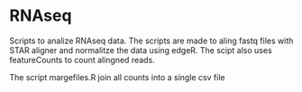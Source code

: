 # RNAseq

Scripts to analize RNAseq data. The scripts are made to aling fastq files with STAR aligner and normalitze the data using edgeR. The scipt also uses featureCounts to count alingned reads.

The script margefiles.R join all counts into a single csv file
